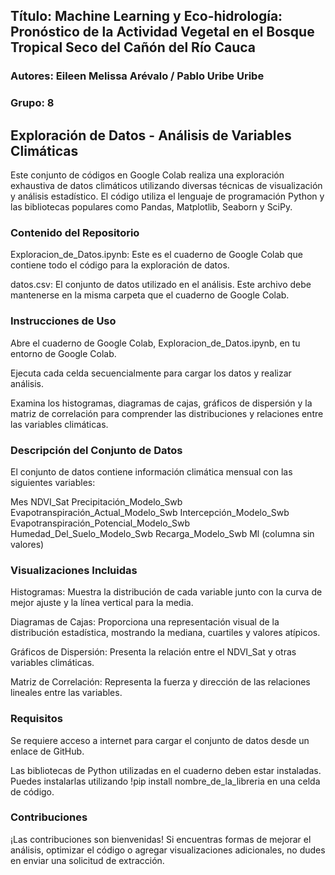 ## Título: Machine Learning y Eco-hidrología: Pronóstico de la Actividad Vegetal en el Bosque Tropical Seco del Cañón del Río Cauca
### Autores: Eileen Melissa Arévalo / Pablo Uribe Uribe 
### Grupo: 8


## Exploración de Datos - Análisis de Variables Climáticas
Este conjunto de códigos en Google Colab realiza una exploración exhaustiva de datos climáticos utilizando diversas técnicas de visualización y análisis estadístico. El código utiliza el lenguaje de programación Python y las bibliotecas populares como Pandas, Matplotlib, Seaborn y SciPy.

### Contenido del Repositorio
Exploracion_de_Datos.ipynb: Este es el cuaderno de Google Colab que contiene todo el código para la exploración de datos.

datos.csv: El conjunto de datos utilizado en el análisis. Este archivo debe mantenerse en la misma carpeta que el cuaderno de Google Colab.

### Instrucciones de Uso
Abre el cuaderno de Google Colab, Exploracion_de_Datos.ipynb, en tu entorno de Google Colab.

Ejecuta cada celda secuencialmente para cargar los datos y realizar análisis.

Examina los histogramas, diagramas de cajas, gráficos de dispersión y la matriz de correlación para comprender las distribuciones y relaciones entre las variables climáticas.

### Descripción del Conjunto de Datos
El conjunto de datos contiene información climática mensual con las siguientes variables:

Mes
NDVI_Sat
Precipitación_Modelo_Swb
Evapotranspiración_Actual_Modelo_Swb
Intercepción_Modelo_Swb
Evapotranspiración_Potencial_Modelo_Swb
Humedad_Del_Suelo_Modelo_Swb
Recarga_Modelo_Swb
Ml (columna sin valores)

### Visualizaciones Incluidas

Histogramas: Muestra la distribución de cada variable junto con la curva de mejor ajuste y la línea vertical para la media.

Diagramas de Cajas: Proporciona una representación visual de la distribución estadística, mostrando la mediana, cuartiles y valores atípicos.

Gráficos de Dispersión: Presenta la relación entre el NDVI_Sat y otras variables climáticas.

Matriz de Correlación: Representa la fuerza y dirección de las relaciones lineales entre las variables.

### Requisitos
Se requiere acceso a internet para cargar el conjunto de datos desde un enlace de GitHub.

Las bibliotecas de Python utilizadas en el cuaderno deben estar instaladas. Puedes instalarlas utilizando !pip install nombre_de_la_libreria en una celda de código.

### Contribuciones
¡Las contribuciones son bienvenidas! Si encuentras formas de mejorar el análisis, optimizar el código o agregar visualizaciones adicionales, no dudes en enviar una solicitud de extracción.
